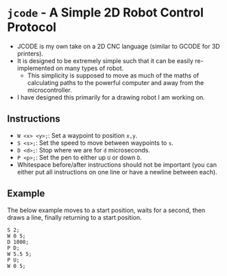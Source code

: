 # `jcode` - A Simple 2D Robot Control Protocol
- JCODE is my own take on a 2D CNC language (similar to GCODE for 3D printers).
- It is designed to be extremely simple such that it can be easily re-implemented on many types of robot.
    - This simplicity is supposed to move as much of the maths of calculating paths to the powerful computer and away from the microcontroller.
- I have designed this primarily for a drawing robot I am working on.

## Instructions
- `W <x> <y>;`: Set a waypoint to position `x,y`.
- `S <s>;`: Set the speed to move between waypoints to `s`.
- `D <d>;`: Stop where we are for `d` microseconds.
- `P <p>;`: Set the pen to either up `U` or down `D`.
- Whitespace before/after instructions should not be important (you can either put all instructions on one line or have a newline between each).

## Example
The below example moves to a start position, waits for a second, then draws a line, finally returning to a start position.
```
S 2;
W 0 5;
D 1000;
P D;
W 5.5 5;
P U;
W 0 5;
```
